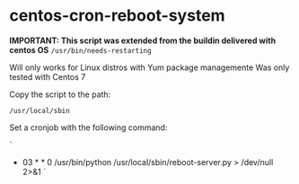# centos-cron-reboot-system

**IMPORTANT: This script was extended from the buildin delivered with centos OS**
`
/usr/bin/needs-restarting
`

Will only works for Linux distros with Yum package managemente
Was only tested with Centos 7

Copy the script to the path:

`
/usr/local/sbin
`

Set a cronjob with the following command:

`
* 03 * * 0 /usr/bin/python /usr/local/sbin/reboot-server.py > /dev/null 2>&1
`

